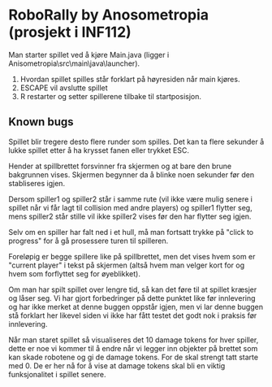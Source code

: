 # RoboRally by Anosometropia (prosjekt i INF112)

Man starter spillet ved å kjøre Main.java (ligger i Anisometropia\src\main\java\launcher).
1. Hvordan spillet spilles står forklart på høyresiden når main kjøres.
2. ESCAPE vil avslutte spillet
3. R restarter og setter spillerene tilbake til startposisjon.



## Known bugs
Spillet blir tregere desto flere runder som spilles. Det kan ta flere sekunder å lukke spillet etter
å ha krysset fanen eller trykket ESC.

Hender at spillbrettet forsvinner fra skjermen og at bare den brune bakgrunnen vises.
Skjermen begynner da å blinke noen sekunder før den stabliseres igjen.

Dersom spiller1 og spiller2 står i samme rute (vil ikke være mulig senere i spillet når vi får 
lagt til collision med andre players) og spiller1 flytter seg, mens spiller2 står stille
vil ikke spiller2 vises før den har flytter seg igjen.

Selv om en spiller har falt ned i et hull, må man fortsatt trykke på "click to progress" for
å gå prosessere turen til spilleren.

Foreløpig er begge spillere like på spillbrettet, men det vises hvem som er "current player"
i tekst på skjermen (altså hvem man velger kort for og hvem som forflyttet seg for øyeblikket).

Om man har spilt spillet over lengre tid, så kan det føre til at spillet kræsjer og låser seg. 
Vi har gjort forbedringer på dette punktet like før innlevering og har ikke merket at denne buggen oppstår igjen,
men vi lar denne buggen stå forklart her likevel siden vi ikke har fått testet det godt nok i praksis 
før innlevering. 

Når man staret spillet så visualiseres det 10 damage tokens for hver spiller, dette er noe vi 
kommer til å endre når vi legger inn objekter på brettet som kan skade robotene og gi de 
damage tokens. For de skal strengt tatt starte med 0. De er her nå for å vise at damage tokens
skal bli en viktig funksjonalitet i spillet senere. 